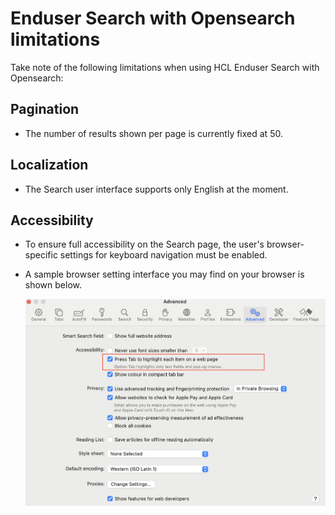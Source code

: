 # Enduser Search with Opensearch limitations

Take note of the following limitations when using HCL Enduser Search with Opensearch:

## Pagination

- The number of results shown per page is currently fixed at 50.

## Localization

- The Search user interface supports only English at the moment.

## Accessibility

- To ensure full accessibility on the Search page, the user's browser-specific settings for keyboard navigation must be enabled.
- A sample browser setting interface you may find on your browser is shown below.

    ![](../../../assets/HCL_Search_Sample_Browser_Settings.png)